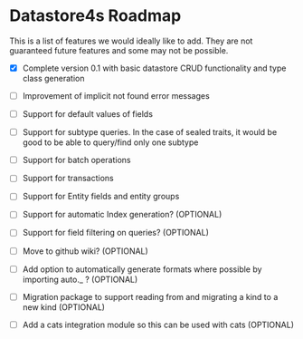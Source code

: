 # Datastore4s Roadmap

This is a list of features we would ideally like to add. They are not guaranteed future features and some may not be possible.

- [x] Complete version 0.1 with basic datastore CRUD functionality and type class generation
- [ ] Improvement of implicit not found error messages
- [ ] Support for default values of fields
- [ ] Support for subtype queries. In the case of sealed traits, it would be good to be able to query/find only one subtype
- [ ] Support for batch operations
- [ ] Support for transactions
- [ ] Support for Entity fields and entity groups

- [ ] Support for automatic Index generation? (OPTIONAL)
- [ ] Support for field filtering on queries? (OPTIONAL)
- [ ] Move to github wiki? (OPTIONAL)
- [ ] Add option to automatically generate formats where possible by importing auto._ ? (OPTIONAL)
- [ ] Migration package to support reading from and migrating a kind to a new kind (OPTIONAL)
- [ ] Add a cats integration module so this can be used with cats (OPTIONAL)
